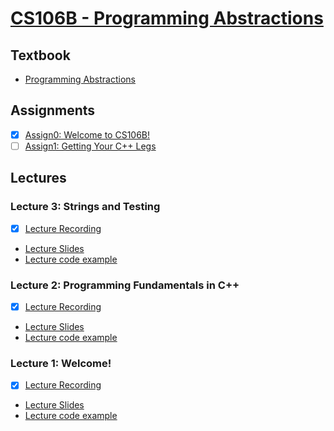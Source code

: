 # [CS106B - Programming Abstractions](http://web.stanford.edu/class/cs106b/)

## Textbook
* [Programming Abstractions](./programming_abstractions.pdf)

## Assignments
- [X] [Assign0: Welcome to CS106B!](./assignments/assign0)
- [ ] [Assign1: Getting Your C++ Legs](./assignments/assign1)

## Lectures
### Lecture 3: Strings and Testing
- [X] [Lecture Recording](https://stanford.zoom.us/rec/play/dr9S8eq4ORPpjB13Kiflj-jDKH9_k1ufd8oHirw_8Cchoahor3MTBQ4TIRVUkukUm4U4llpaziobSZuZ.OtOkxFMjcXTOZJ9Q?continueMode=true&_x_zm_rtaid=zyCdsoybSRCb9vsGc53eWw.1599411558526.110e2490ee32e6d1ee7d04ff024ed403&_x_zm_rhtaid=720)
* [Lecture Slides](./slides/Lecture3_Slides.pdf)
* [Lecture code example](./code_examples/lecture3.zip)

### Lecture 2: Programming Fundamentals in C++
- [X] [Lecture Recording](https://stanford.zoom.us/rec/play/uJV-demv_Do3T92T5QSDU_Z-W460K6ms1nUervINnhrgVHUHMAegZrARN7G_jRBLgsKemsQ3IbXbdbeD?continueMode=true&_x_zm_rtaid=iGNkyTRdQTmoaDHU4I2GdA.1598116988861.fcd8103333dcbae21e8e6568ddf707d1&_x_zm_rhtaid=252)
* [Lecture Slides](./slides/Lecture2_slides.pdf)
* [Lecture code example](./code_examples/intro-cpp-lecture.zip)

### Lecture 1: Welcome!
- [X] [Lecture Recording](https://stanford.zoom.us/rec/play/tcIoI-v-_Tk3SIaW5QSDUKV9W421f6is03QZqfUFmUywViMHMAHwbrEaZ-r6GuF8WpEJ0558CwXf4tfk)
* [Lecture Slides](./slides/lecture1_slides.pdf)
* [Lecture code example](./code_examples/HelloWorld.zip)
